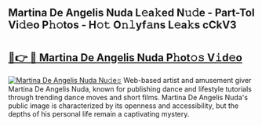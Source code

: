 ## Martina De Angelis Nuda L𝚎a𝚔ed N𝚞𝚍e - Part-Tol Vi𝚍𝚎o P𝚑𝚘tos - H𝚘𝚝 O𝚗𝚕yf𝚊ns L𝚎a𝚔s cCkV3

# <h2><a href="http://kfciil.oniu.top/?m=Martina+De+Angelis+Nuda">🔗👉 🔴 Martina De Angelis Nuda P𝚑ot𝚘𝚜 V𝚒d𝚎o</a></h2>

[![Martina De Angelis Nuda Nu𝚍e𝚜](https://i.imgur.com/0qMVB7G.gif)](http://kfciil.oniu.top/?m=Martina+De+Angelis+Nuda)
Web-based artist and amusement giver Martina De Angelis Nuda, known for publishing dance and lifestyle tutorials through trending dance moves and short films. Martina De Angelis Nuda's public image is characterized by its openness and accessibility, but the depths of his personal life remain a captivating mystery.  
